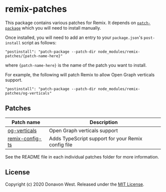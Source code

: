 # remix-patches

This package contains various patches for Remix. It depends on [`patch-package`](https://github.com/ds300/patch-package) which you will need to install manually.

Once installed, you will need to add an entry to your `package.json`'s `post-install` script as follows:

```
"postinstall": "patch-package --patch-dir node_modules/remix-patches/{patch-name-here}"
```

where `{patch-name-here}` is the name of the patch you want to install.

For example, the following will patch Remix to allow Open Graph verticals support.

```
"postinstall": "patch-package --patch-dir node_modules/remix-patches/og-verticals"
```

## Patches

| Patch name                           | Description                                        |
| ------------------------------------ | -------------------------------------------------- |
| [og-verticals](./og-verticals)       | Open Graph verticals support                       |
| [remix-config-ts](./remix-config-ts) | Adds TypeScript support for your Remix config file |

See the README file in each individual patches folder for more information.

## License

Copyright (c) 2020 Donavon West. Released under the [MIT License](./LICENSE).
